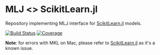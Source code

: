 # MLJ <> ScikitLearn.jl
Repository implementing MLJ interface for 
[ScikitLearn.jl](https://github.com/JuliaStats/ScikitLearn.jl) models.


[![Build Status](https://travis-ci.com/alan-turing-institute/MLJScikitLearnInterface.jl.svg?branch=master)](https://travis-ci.com/github/alan-turing-institute/MLJScikitLearnInterface.jl)
[![Coverage](http://codecov.io/github/alan-turing-institute/MLJScikitLearnInterface.jl/coverage.svg?branch=master)](https://codecov.io/gh/alan-turing-institute/MLJScikitLearnInterface.jl)

**Note**: for errors with MKL on Mac, please refer to [ScikitLearn.jl](https://github.com/cstjean/ScikitLearn.jl) as it's a known issue.




